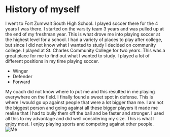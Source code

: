 # History of myself
 
I went to Fort Zumwalt South High School. I played soccer there for the 4 years I was there. I started on the varsity team 3 years and was pulled up at the end of my freshman year.
This is what drove me into playing soccer at the highest level for a school. I had a variety of places to play after college, but since I did not know what I wanted to study I decided on community college.
I played at St. Charles Community College for two years. This was a great place for me to find out what I wanted to study. I played a lot of different positions in my time playing soccer. 

- Winger
- Defender
- Forward

My coach did not know where to put me and this resulted in me playing everywhere on the field. I finally found a sweet spot in defense. This is where I would go up against people that were a lot bigger than me.
I am not the biggest person and going against all these bigger players it made me realise that I had to bully them off the ball and be faster and stronger.
I used all this to my advantage and did well considering my size. This is what I enjoy most. I enjoy playing sports and competing against other people.
![Me](10598210_1fd9466ad541499180116a758142c4fc.jpg)
